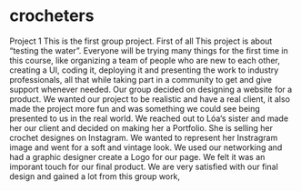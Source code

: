 ﻿# crocheters
Project 1
This is the first group project. First of all This project is about “testing the water”. Everyone will be trying many things for the first time in this course, like organizing a team of people who are new to each other, creating a UI, coding it, deploying it and presenting the work to industry professionals, all that while taking part in a community to get and give support whenever needed.
Our group decided on designing a website for a product. We wanted our project to be realistic and have a real client, it also made the project more fun and was something we could see being presented to us in the real world. We reached out to Lóa‘s sister and made her our client and decided on making her a Portfolio. She is selling her crochet designes on Instagram. We wanted to represent her Instragram image and went for a soft and vintage look. We used our networking and had a graphic designer create a Logo for our page. We felt it was an imporant touch for our final product.
We are very satisfied with our final design and gained a lot from this group work, 


